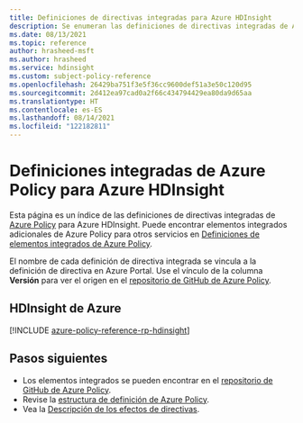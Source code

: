 ```yaml
---
title: Definiciones de directivas integradas para Azure HDInsight
description: Se enumeran las definiciones de directivas integradas de Azure Policy para Azure HDInsight. Estas definiciones de directivas integradas proporcionan enfoques comunes para administrar los recursos de Azure.
ms.date: 08/13/2021
ms.topic: reference
author: hrasheed-msft
ms.author: hrasheed
ms.service: hdinsight
ms.custom: subject-policy-reference
ms.openlocfilehash: 26429ba751f3e5f36cc9600def51a3e50c120d95
ms.sourcegitcommit: 2d412ea97cad0a2f66c434794429ea80da9d65aa
ms.translationtype: HT
ms.contentlocale: es-ES
ms.lasthandoff: 08/14/2021
ms.locfileid: "122182811"
---
```

# <a name="azure-policy-built-in-definitions-for-azure-hdinsight"></a>Definiciones integradas de Azure Policy para Azure HDInsight

Esta página es un índice de las definiciones de directivas integradas de [Azure Policy](../governance/policy/overview.md) para Azure HDInsight. Puede encontrar elementos integrados adicionales de Azure Policy para otros servicios en [Definiciones de elementos integrados de Azure Policy](../governance/policy/samples/built-in-policies.md).

El nombre de cada definición de directiva integrada se vincula a la definición de directiva en Azure Portal. Use el vínculo de la columna **Versión** para ver el origen en el [repositorio de GitHub de Azure Policy](https://github.com/Azure/azure-policy).

## <a name="azure-hdinsight"></a>HDInsight de Azure

[!INCLUDE [azure-policy-reference-rp-hdinsight](../../includes/policy/reference/byrp/microsoft.hdinsight.md)]

## <a name="next-steps"></a>Pasos siguientes

- Los elementos integrados se pueden encontrar en el [repositorio de GitHub de Azure Policy](https://github.com/Azure/azure-policy).
- Revise la [estructura de definición de Azure Policy](../governance/policy/concepts/definition-structure.md).
- Vea la [Descripción de los efectos de directivas](../governance/policy/concepts/effects.md).
